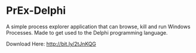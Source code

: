 # PrEx-Delphi
A simple process explorer application that can browse, kill and run Windows Processes. Made to get used to the Delphi programming language.

Download Here: http://bit.ly/2tJnKQG
